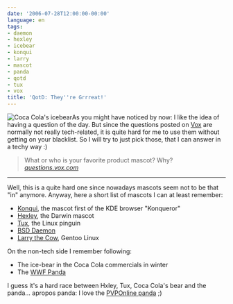 ```yaml
---
date: '2006-07-28T12:00:00-00:00'
language: en
tags:
- daemon
- hexley
- icebear
- konqui
- larry
- mascot
- panda
- qotd
- tux
- vox
title: 'QotD: They''re Grrreat!'
---
```



<img class="left" src="http://zerokspot.com/uploads/mascots_wintercoke.jpg" alt="Coca Cola's icebear"/>As you might have noticed by now: I like the idea of having a question of the day. But since the questions posted on [Vox](http://questions.vox.com/) are normally not really tech-related, it is quite hard for me to use them without getting on your blacklist. So I will try to just pick those, that I can answer in a techy way :)

<blockquote>
What or who is your favorite product mascot? Why?
<cite><a href="http://questions.vox.com/library/post/qotd-theyre-grrreat.html">questions.vox.com</a></cite>
</blockquote>



-------------------------------



Well, this is a quite hard one since nowadays mascots seem not to be that "in" anymore. Anyway, here a short list of mascots I can at least remember:

* [Konqui](http://lists.kde.org/?l=kde-announce&m=92490116402523&w=2), the mascot first of the KDE browser "Konqueror"
* [Hexley](http://www.hexley.com/), the Darwin mascot
* [Tux](http://www.isc.tamu.edu/~lewing/linux/), the Linux pinguin
* [BSD Daemon](http://www.freebsd.org/art.html)
* [Larry the Cow](http://www.gentoo.org/main/en/about.xml), Gentoo Linux

On the non-tech side I remember following:

* The ice-bear in the Coca Cola commercials in winter
* The [WWF Panda](http://www.wwf.org/)

I guess it's a hard race between Hxley, Tux, Coca Cola's bear and the panda... apropos panda: I love the [PVPOnline panda](http://www.pvponline.com/archive.php3?archive=20030413) ;)
